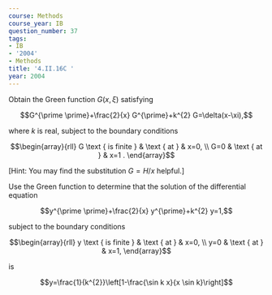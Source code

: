 ```yaml
---
course: Methods
course_year: IB
question_number: 37
tags:
- IB
- '2004'
- Methods
title: '4.II.16C '
year: 2004
---
```



Obtain the Green function $G(x, \xi)$ satisfying

$$G^{\prime \prime}+\frac{2}{x} G^{\prime}+k^{2} G=\delta(x-\xi),$$

where $k$ is real, subject to the boundary conditions

$$\begin{array}{rll}
G \text { is finite } & \text { at } & x=0, \\
G=0 & \text { at } & x=1 .
\end{array}$$

[Hint: You may find the substitution $G=H / x$ helpful.]

Use the Green function to determine that the solution of the differential equation

$$y^{\prime \prime}+\frac{2}{x} y^{\prime}+k^{2} y=1,$$

subject to the boundary conditions

$$\begin{array}{rll}
y \text { is finite } & \text { at } & x=0, \\
y=0 & \text { at } & x=1,
\end{array}$$

is

$$y=\frac{1}{k^{2}}\left[1-\frac{\sin k x}{x \sin k}\right]$$